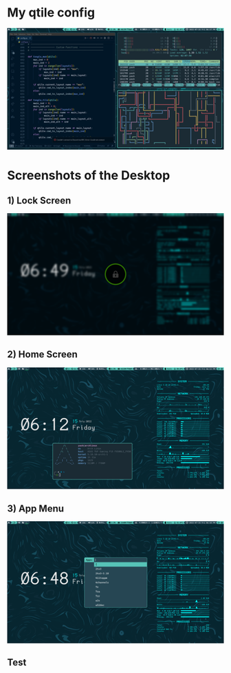 # My qtile config

![tiles](images/tiles.png)

# Screenshots of the Desktop

## 1) Lock Screen

![lockscreen](images/lock_screen.png)

## 2) Home Screen

![qtile](images/qtile.png)

## 3) App Menu

![app_menu](images/app_menu.png)

## Test
